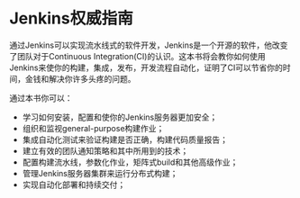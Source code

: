 # Jenkins权威指南

通过Jenkins可以实现流水线式的软件开发，Jenkins是一个开源的软件，他改变了团队对于Continuous Integration(CI)的认识。这本书将会教你如何使用Jenkins来使你的构建，集成，发布，开发流程自动化，证明了CI可以节省你的时间，金钱和解决你许多头疼的问题。

通过本书你可以：
- 学习如何安装，配置和使你的Jenkins服务器更加安全；
- 组织和监视general-purpose构建作业；
- 集成自动化测试来验证构建是否正确，构建代码质量报告；
- 建立有效的团队通知策略和其中所用到的技术；
- 配置构建流水线，参数化作业，矩阵式build和其他高级作业；
- 管理Jenkins服务器集群来运行分布式构建；
- 实现自动化部署和持续交付；


